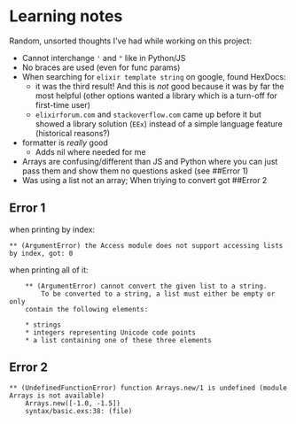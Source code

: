 # Learning  notes

Random, unsorted thoughts I've had while working on this project:

- Cannot interchange `'` and `"` like in Python/JS
- No braces are used (even for func params)
- When searching for `elixir template string` on google, found HexDocs:
    - it was the third result! And this is _not_ good because it was by far the most helpful (other options wanted a library which is a turn-off for first-time user)
    - `elixirforum.com` and `stackoverflow.com` came up before it but showed a library solution (`EEx`) instead of a simple language feature (historical reasons?)
- formatter is _really_ good
    - Adds nil where needed for me
- Arrays are confusing/different than JS and Python where you can just pass them and show them no questions asked (see ##Error 1)
- Was using a list not an array; When triying to convert got ##Error 2

## Error 1
when printing by index:
```
** (ArgumentError) the Access module does not support accessing lists by index, got: 0
```
when printing all of it:
```
    ** (ArgumentError) cannot convert the given list to a string.
        To be converted to a string, a list must either be empty or only
    contain the following elements:

    * strings
    * integers representing Unicode code points
    * a list containing one of these three elements
```

## Error 2
```
** (UndefinedFunctionError) function Arrays.new/1 is undefined (module Arrays is not available)
    Arrays.new([-1.0, -1.5])
    syntax/basic.exs:38: (file)
```